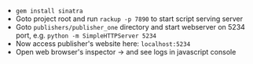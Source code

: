 - `gem install sinatra`
- Goto project root and run `rackup -p 7890` to start script serving server
- Goto `publishers/publisher_one` directory and start webserver on 5234 port, e.g. `python -m SimpleHTTPServer 5234`
- Now access publisher's website here: `localhost:5234`
- Open web browser's inspector -> and see logs in javascript console